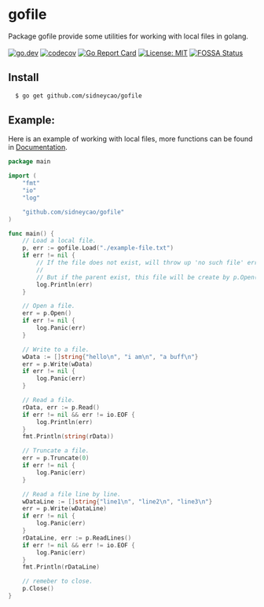 # gofile
Package gofile provide some utilities for working with local files in golang.  
<br>
[![go.dev](https://img.shields.io/badge/go.dev-reference-007d9c?logo=go&logoColor=white&style=flat-square)](https://pkg.go.dev/github.com/sidneycao/gofile?tab=doc)
[![codecov](https://codecov.io/gh/sidneycao/gofile/graph/badge.svg?token=YJVHRZAL1X)](https://codecov.io/gh/sidneycao/gofile)
[![Go Report Card](https://goreportcard.com/badge/github.com/sidneycao/gofile)](https://goreportcard.com/report/github.com/sidneycao/gofile)
[![License: MIT](https://img.shields.io/badge/License-MIT-yellow.svg)](https://opensource.org/licenses/MIT)
[![FOSSA Status](https://app.fossa.com/api/projects/git%2Bgithub.com%2Fsidneycao%2Fgofile.svg?type=shield&issueType=license)](https://app.fossa.com/projects/git%2Bgithub.com%2Fsidneycao%2Fgofile?ref=badge_shield)  

## Install  
```sh
  $ go get github.com/sidneycao/gofile
``` 
  
## Example:  
Here is an example of working with local files, more functions can be found in [Documentation](https://pkg.go.dev/github.com/sidneycao/gofile#section-documentation).  
```go
package main

import (
	"fmt"
	"io"
	"log"

	"github.com/sidneycao/gofile"
)

func main() {
	// Load a local file.
	p, err := gofile.Load("./example-file.txt")
	if err != nil {
		// If the file does not exist, will throw up 'no such file' error.
		//
		// But if the parent exist, this file will be create by p.Open().
		log.Println(err)
	}

	// Open a file.
	err = p.Open()
	if err != nil {
		log.Panic(err)
	}

	// Write to a file.
	wData := []string{"hello\n", "i am\n", "a buff\n"}
	err = p.Write(wData)
	if err != nil {
		log.Panic(err)
	}

	// Read a file.
	rData, err := p.Read()
	if err != nil && err != io.EOF {
		log.Println(err)
	}
	fmt.Println(string(rData))

	// Truncate a file.
	err = p.Truncate(0)
	if err != nil {
		log.Panic(err)
	}

	// Read a file line by line.
	wDataLine := []string{"line1\n", "line2\n", "line3\n"}
	err = p.Write(wDataLine)
	if err != nil {
		log.Panic(err)
	}
	rDataLine, err := p.ReadLines()
	if err != nil && err != io.EOF {
		log.Panic(err)
	}
	fmt.Println(rDataLine)

	// remeber to close.
	p.Close()
}
```  

